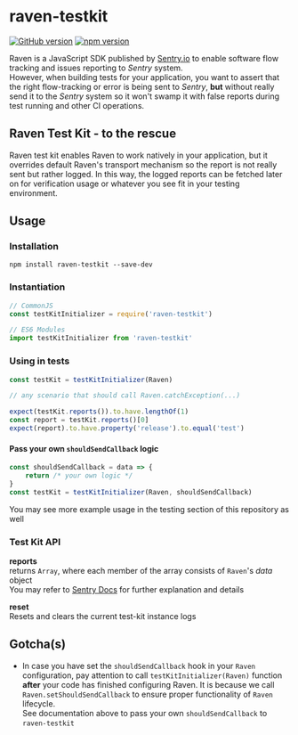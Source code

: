 # raven-testkit
[![GitHub version](https://badge.fury.io/gh/wix%2Fraven-testkit.svg)](https://badge.fury.io/gh/wix%2Fraven-testkit)
[![npm version](https://badge.fury.io/js/raven-testkit.svg)](https://badge.fury.io/js/raven-testkit)

Raven is a JavaScript SDK published by [Sentry.io](https://docs.sentry.io/clients/) to enable software flow tracking and issues reporting to *Sentry* system.<br>
However, when building tests for your application, you want to assert that the right flow-tracking or error is being sent to *Sentry*, **but** without really send it to the *Sentry* system so it won't swamp it with false reports during test running and other CI operations.

## Raven Test Kit - to the rescue
Raven test kit enables Raven to work natively in your application, but it overrides default Raven's transport mechanism so the report is not really sent but rather logged. In this way, the logged reports can be fetched later on for verification usage or whatever you see fit in your testing environment.

## Usage
### Installation
```
npm install raven-testkit --save-dev
```
### Instantiation
```javascript
// CommonJS 
const testKitInitializer = require('raven-testkit')

// ES6 Modules
import testKitInitializer from 'raven-testkit'
```
### Using in tests
```javascript
const testKit = testKitInitializer(Raven)

// any scenario that should call Raven.catchException(...)

expect(testKit.reports()).to.have.lengthOf(1)
const report = testKit.reports()[0]
expect(report).to.have.property('release').to.equal('test')
```
#### Pass your own `shouldSendCallback` logic
```javascript
const shouldSendCallback = data => {
    return /* your own logic */
}
const testKit = testKitInitializer(Raven, shouldSendCallback)
```

You may see more example usage in the testing section of this repository as well

### Test Kit API
**reports**<br>
returns `Array`, where each member of the array consists of `Raven`'s *data* object<br>
You may refer to [Sentry Docs](https://docs.sentry.io/clients/) for further explanation and details

**reset**<br>
Resets and clears the current test-kit instance logs

## Gotcha(s)
* In case you have set the `shouldSendCallback` hook in your `Raven` configuration, pay attention to call `testKitInitializer(Raven)` function **after** your code has finished configuring Raven. It is because we call `Raven.setShouldSendCallback` to ensure proper functionality of `Raven` lifecycle.<br>
See documentation above to pass your own `shouldSendCallback` to `raven-testkit`